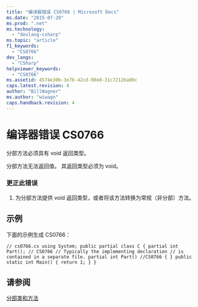 ```yaml
---
title: "编译器错误 CS0766 | Microsoft Docs"
ms.date: "2015-07-20"
ms.prod: ".net"
ms.technology: 
  - "devlang-csharp"
ms.topic: "article"
f1_keywords: 
  - "CS0766"
dev_langs: 
  - "CSharp"
helpviewer_keywords: 
  - "CS0766"
ms.assetid: 4574e30b-3e76-42cd-90e8-31c72126a08c
caps.latest.revision: 4
author: "BillWagner"
ms.author: "wiwagn"
caps.handback.revision: 4
---
```

# 编译器错误 CS0766
分部方法必须具有 void 返回类型。  
  
 分部方法无法返回值。 其返回类型必须为 void。  
  
### 更正此错误  
  
1.  为分部方法提供 void 返回类型，或者将该方法转换为常规（非分部）方法。  
  
## 示例  
 下面的示例生成 CS0766：  
  
```  
// cs0766.cs using System; public partial class C { partial int Part(); // CS0766 // Typically the implementing declaration // is contained in a separate file. partial int Part() //CS0766 { } public static int Main() { return 1; } }  
```  
  
## 请参阅  
 [分部类和方法](../../csharp/programming-guide/classes-and-structs/partial-classes-and-methods.md)